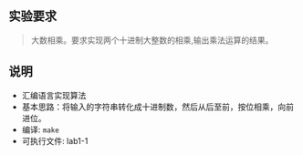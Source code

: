 ## 实验要求
 >  大数相乘。要求实现两个十进制大整数的相乘,输出乘法运算的结果。

## 说明
 - 汇编语言实现算法
 - 基本思路：将输入的字符串转化成十进制数，然后从后至前，按位相乘，向前进位。
 - 编译: `make`
 - 可执行文件: lab1-1
